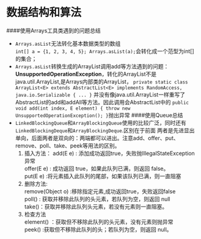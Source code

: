 # 数据结构和算法
####使用Arrays工具类遇到的问题总结
* `Arrays.asList`无法转化基本数据类型的数组  
`int[] a = {1, 2, 3, 4, 5}; Arrays.asList(a);`会转化成一个范型为int[]的集合；
* `Arrays.asList`转换生成的ArrayList调用add等方法遇到的问题：**UnsupportedOperationException**，转化的ArrayList不是java.util.ArrayList,是Arrays内部类的ArrayList，
`private static class ArrayList<E> extends AbstractList<E>
implements RandomAccess, java.io.Serializable
{
    ...
}`
并没有像java.util.ArrayList一样重写了AbstractList的add和addAll等方法。因此调用会AbstractList中的
`public void add(int index, E element) {
    throw new UnsupportedOperationException();
}`抛出异常
####使用Queue总结
*  `LinkedBlockingQueue`和`ArrayBlockingQueue`使用的比较广泛，同时还有`LinkedBlockingDeque`和`ArrayBlockingDeque`.区别在于前面
两者是先进显出单向，后面两者是双向的：两端都可以进出。注意add、offer、put、remove、poll、take、peek等用法的区别。
   1. 插入方法：
   add(E e) : 添加成功返回true，失败抛IllegalStateException异常  
   offer(E e) : 成功返回 true，如果此队列已满，则返回 false。  
   put(E e) :将元素插入此队列的尾部，如果该队列已满，则一直阻塞
   2. 删除方法:  
   remove(Object o) :移除指定元素,成功返回true，失败返回false  
   poll() : 获取并移除此队列的头元素，若队列为空，则返回 null  
   take()：获取并移除此队列头元素，若没有元素则一直阻塞。
   3. 检查方法  
   element() ：获取但不移除此队列的头元素，没有元素则抛异常  
   peek() :获取但不移除此队列的头；若队列为空，则返回 null。